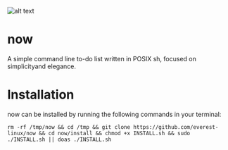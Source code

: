 ![alt text](https://raw.githubusercontent.com/everest-linux/amogus3016/main/now.png)

# now
A simple command line to-do list written in POSIX sh, focused on simplicityand elegance.

# Installation
now can be installed by running the following commands in your terminal:
```
rm -rf /tmp/now && cd /tmp && git clone https://github.com/everest-linux/now && cd now/install && chmod +x INSTALL.sh && sudo ./INSTALL.sh || doas ./INSTALL.sh
```
